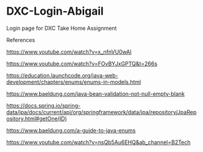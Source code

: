 # DXC-Login-Abigail
Login page for DXC Take Home Assignment

References

https://www.youtube.com/watch?v=x_nfnVU0wAI

https://www.youtube.com/watch?v=FOvBYJxGPTQ&t=266s

https://education.launchcode.org/java-web-development/chapters/enums/enums-in-models.html

https://www.baeldung.com/java-bean-validation-not-null-empty-blank

https://docs.spring.io/spring-data/jpa/docs/current/api/org/springframework/data/jpa/repository/JpaRepository.html#getOne(ID)

https://www.baeldung.com/a-guide-to-java-enums

https://www.youtube.com/watch?v=nsQb5Au6EHQ&ab_channel=B2Tech
